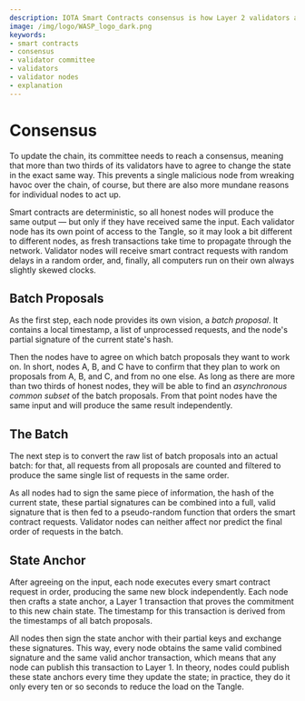 ```yaml
---
description: IOTA Smart Contracts consensus is how Layer 2 validators agree to change the chain state in the same way.
image: /img/logo/WASP_logo_dark.png
keywords:
- smart contracts
- consensus
- validator committee
- validators
- validator nodes
- explanation
---
```

# Consensus

To update the chain, its committee needs to reach a consensus, meaning that more than two thirds of its validators have to agree to change the state in the exact same way. This prevents a single malicious node from wreaking havoc over the chain, of course, but there are also more mundane reasons for individual nodes to act up.

Smart contracts are deterministic, so all honest nodes will produce the same output — but only if they have received same the input. Each validator node has its own point of access to the Tangle, so it may look a bit different to different nodes, as fresh transactions take time to propagate through the network. Validator nodes will receive smart contract requests with random delays in a random order, and, finally, all computers run on their own always slightly skewed clocks.

## Batch Proposals

As the first step, each node provides its own vision, a *batch proposal*. It contains a local timestamp, a list of unprocessed requests, and the node's partial signature of the current state's hash.

Then the nodes have to agree on which batch proposals they want to work on. In short, nodes A, B, and C have to confirm that they plan to work on proposals from A, B, and C, and from no one else. As long as there are more than two thirds of honest nodes, they will be able to find an *asynchronous common subset* of the batch proposals. From that point nodes have the same input and will produce the same result independently.

## The Batch

The next step is to convert the raw list of batch proposals into an actual batch: for that, all requests from all proposals are counted and filtered to produce the same single list of requests in the same order.

As all nodes had to sign the same piece of information, the hash of the current state, these partial signatures can be combined into a full, valid signature that is then fed to a pseudo-random function that orders the smart contract requests. Validator nodes can neither affect nor predict the final order of requests in the batch.

## State Anchor

After agreeing on the input, each node executes every smart contract request in order, producing the same new block independently. Each node then crafts a state anchor, a Layer 1 transaction that proves the commitment to this new chain state. The timestamp for this transaction is derived from the timestamps of all batch proposals.

All nodes then sign the state anchor with their partial keys and exchange these signatures. This way, every node obtains the same valid combined signature and the same valid anchor transaction, which means that any node can publish this transaction to Layer 1. In theory, nodes could publish these state anchors every time they update the state; in practice, they do it only every ten or so seconds to reduce the load on the Tangle.